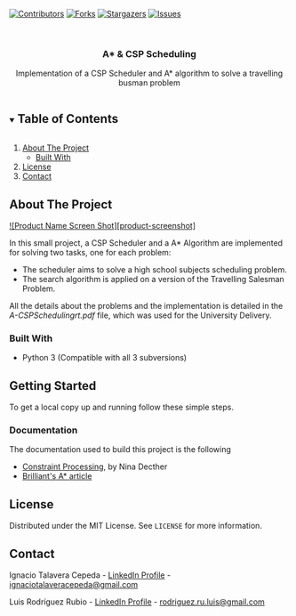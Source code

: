<!--
*** Thanks for checking out the Best-README-Template. If you have a suggestion
*** that would make this better, please fork the A-CSPScheduling and create a pull request
*** or simply open an issue with the tag "enhancement".
*** Thanks again! Now go create something AMAZING! :D
***
***
***
*** To avoid retyping too much info. Do a search and replace for the following:
*** ignacioct, A-CSPScheduling_name, twitter_handle, email, project_title, project_description
-->



<!-- PROJECT SHIELDS -->
<!--
*** I'm using markdown "reference style" links for readability.
*** Reference links are enclosed in brackets [ ] instead of parentheses ( ).
*** See the bottom of this document for the declaration of the reference variables
*** for contributors-url, forks-url, etc. This is an optional, concise syntax you may use.
*** https://www.markdownguide.org/basic-syntax/#reference-style-links
-->
[![Contributors][contributors-shield]][contributors-url]
[![Forks][forks-shield]][forks-url]
[![Stargazers][stars-shield]][stars-url]
[![Issues][issues-shield]][issues-url]



<!-- PROJECT LOGO -->
<br />
<p align="center">
  <a href="https://github.com/ignacioct/A*&CSPScheduling">
  </a>

  <h3 align="center">A* & CSP Scheduling</h3>

  <p align="center">
    Implementation of a CSP Scheduler and A* algorithm to solve a travelling busman problem
    <br />
  </p>
</p>



<!-- TABLE OF CONTENTS -->
<details open="open">
  <summary><h2 style="display: inline-block">Table of Contents</h2></summary>
  <ol>
    <li>
      <a href="#about-the-project">About The Project</a>
      <ul>
        <li><a href="#built-with">Built With</a></li>
      </ul>
    </li>
    <li><a href="#license">License</a></li>
    <li><a href="#contact">Contact</a></li>
  </ol>
</details>



<!-- ABOUT THE PROJECT -->
## About The Project

[![Product Name Screen Shot][product-screenshot]](https://upload.wikimedia.org/wikipedia/commons/thumb/1/11/GLPK_solution_of_a_travelling_salesman_problem.svg/1200px-GLPK_solution_of_a_travelling_salesman_problem.svg.png)

In this small project, a CSP Scheduler and a A* Algorithm are implemented for solving two tasks, one for each problem:
* The scheduler aims to solve a high school subjects scheduling problem.
* The search algorithm is applied on a version of the Travelling Salesman Problem.

All the details about the problems and the implementation is detailed in the *A-CSPSchedulingrt.pdf* file, which was used for the University Delivery.



### Built With

* Python 3 (Compatible with all 3 subversions)



<!-- GETTING STARTED -->
## Getting Started

To get a local copy up and running follow these simple steps.

### Documentation
The documentation used to build this project is the following
* [Constraint Processing](https://www.ics.uci.edu/~dechter/books/index.html), by Nina Decther
* [Brilliant's A* article](https://brilliant.org/wiki/a-star-search/)


<!-- LICENSE -->
## License

Distributed under the MIT License. See `LICENSE` for more information.



<!-- CONTACT -->
## Contact

Ignacio Talavera Cepeda - [LinkedIn Profile](https://www.linkedin.com/in/ignacio-talavera-cepeda/) - ignaciotalaveracepeda@gmail.com

Luis Rodríguez Rubio - [LinkedIn Profile](https://www.linkedin.com/in/luis-rodriguez-rubio/) - rodriguez.ru.luis@gmail.com



<!-- MARKDOWN LINKS & IMAGES -->
<!-- https://www.markdownguide.org/basic-syntax/#reference-style-links -->
[contributors-shield]: https://img.shields.io/github/contributors/ignacioct/A-CSPScheduling.svg?style=for-the-badge
[contributors-url]: https://github.com/ignacioct/A-CSPScheduling/graphs/contributors
[forks-shield]: https://img.shields.io/github/forks/ignacioct/A-CSPScheduling.svg?style=for-the-badge
[forks-url]: https://github.com/ignacioct/A-CSPScheduling/network/members
[stars-shield]: https://img.shields.io/github/stars/ignacioct/A-CSPScheduling.svg?style=for-the-badge
[stars-url]: https://github.com/ignacioct/A-CSPScheduling/stargazers
[issues-shield]: https://img.shields.io/github/issues/ignacioct/A-CSPScheduling.svg?style=for-the-badge
[issues-url]: https://github.com/ignacioct/A-CSPScheduling/issues
[license-shield]: https://img.shields.io/github/license/ignacioct/A-CSPScheduling.svg?style=for-the-badge
[license-url]: https://github.com/ignacioct/A-CSPScheduling/blob/master/LICENSE.txt
[linkedin-shield]: https://img.shields.io/badge/-LinkedIn-black.svg?style=for-the-badge&logo=linkedin&colorB=555
[linkedin-url]: https://linkedin.com/in/ignacioct
